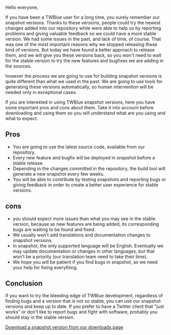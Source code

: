 <!--
.. title: Snapshot versions are back!
.. slug: snapshots
.. date: 2017-11-11 08:37:55 UTC-06:00
.. tags: 
.. category: 
.. link: 
.. description: 
.. type: text
-->

Hello everyone,

If you have been a TWBlue user for a long time, you surely remember our snapshot versions. Thanks to these versions, people could try the newest changes added into our repository while were able to help us by reporting problems and giving valuable feedback so we could have a more stable version. We had some issues in the past, and lack of time, of course. That was one of the most important reasons why we stopped releasing these kind of versions. But today we have found a better approach to release them, and we will give you these versions back, so you won't need to wait for the stable version to try the new features and bugfixes we are adding in the sources.

however the process we are going to use for building snapshot versions is quite different than what we used in the past. We are going to use tools for generating these versions automatically, so human intervention will be needed only in exceptional cases.

If you are interested in using TWBlue snapshot versions, here you have some important pros and cons about them. Take it into account before downloading and using them so you will understand what are you using and what to expect.

## Pros

* You are going to use the latest source code, available from our repository.
* Every new feature and bugfix will be deployed in snapshot before a stable release.
* Depending in the changes committed in the repository, the build tool will generate a new snapshot every few weeks.
* You will be able to contribute by testing snapshots and reporting bugs or giving feedback in order to create a better user experience for stable versions.

## cons

* you should expect more issues than what you may see in the stable version, because as new features are being added, its corresponding bugs are waiting to be found and fixed.
* We usually won't add translations and documentation changes to snapshot versions.
* In snapshot, the only supported language will be English. Eventually we may update documentation or changes in other languages, but that won't be a priority (our translation team need to take their time).
* We hope you will be patient if you find bugs in snapshot, as we need your help for fixing everything.

## Conclusion

If you want to try the bleeding edge of TWBlue development, regardless of finding bugs and a version that is not so stable, you can use our snapshot versions and keep up to date. If you prefer to have a Twitter client that "just works" or don't like to report bugs and fight with software, probably you should stay in the stable version.

[Download a snapshot version from our downloads page](https://twblue.es/downloads)